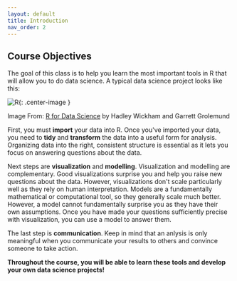 ```yaml
---
layout: default
title: Introduction
nav_order: 2
---
```


## Course Objectives

The goal of this class is to help you learn the most important tools in R that will allow you to do data science. A typical data science project looks like this:

![R](/winter2023/docs/assets/images/R.png){: .center-image }

Image From: [R for Data Science](https://r4ds.had.co.nz/introduction.html) by Hadley Wickham and Garrett Grolemund 

First, you must **import** your data into R. Once you've imported your data, you need to **tidy** and **transform** the data into a useful form for analysis. Organizing data into the right, consistent structure is essential as it lets you focus on answering questions about the data. 

Next steps are **visualization** and **modelling**. Visualization and modelling are complementary. Good visualizations surprise you and help you raise new questions about the data. However, visualizations don't scale particularly well as they rely on human interpretation. Models are a fundamentally mathematical or computational tool, so they generally scale much better. However, a model cannot fundamentally surprise you as they have their own assumptions. Once you have made your questions sufficiently precise with visualization, you can use a model to answer them.

The last step is **communication**. Keep in mind that an anlysis is only meaningful when you communicate your results to others and convince someone to take action. 

**Throughout the course, you will be able to learn these tools and develop your own data science projects!** 